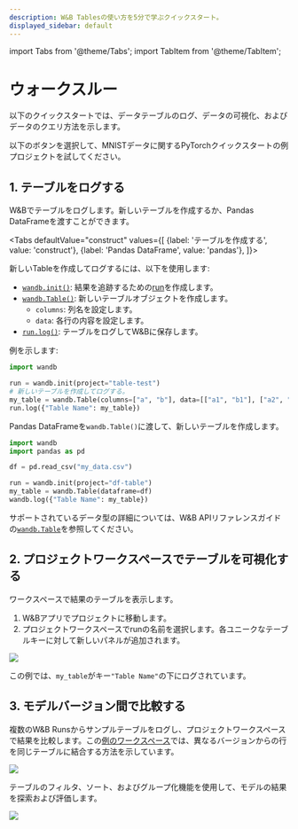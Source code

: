 ```yaml
---
description: W&B Tablesの使い方を5分で学ぶクイックスタート。
displayed_sidebar: default
---
```

import Tabs from '@theme/Tabs';
import TabItem from '@theme/TabItem';

# ウォークスルー

以下のクイックスタートでは、データテーブルのログ、データの可視化、およびデータのクエリ方法を示します。

以下のボタンを選択して、MNISTデータに関するPyTorchクイックスタートの例プロジェクトを試してください。

## 1. テーブルをログする
W&Bでテーブルをログします。新しいテーブルを作成するか、Pandas DataFrameを渡すことができます。

<Tabs
  defaultValue="construct"
  values={[
    {label: 'テーブルを作成する', value: 'construct'},
    {label: 'Pandas DataFrame', value: 'pandas'},
  ]}>
  <TabItem value="construct">

新しいTableを作成してログするには、以下を使用します:
- [`wandb.init()`](../../ref/python/init.md): 結果を追跡するための[run](../runs/intro.md)を作成します。
- [`wandb.Table()`](../../ref/python/data-types/table.md): 新しいテーブルオブジェクトを作成します。
  - `columns`: 列名を設定します。
  - `data`: 各行の内容を設定します。
- [`run.log()`](../../ref/python/log.md): テーブルをログしてW&Bに保存します。

例を示します:
```python
import wandb

run = wandb.init(project="table-test")
# 新しいテーブルを作成してログする。
my_table = wandb.Table(columns=["a", "b"], data=[["a1", "b1"], ["a2", "b2"]])
run.log({"Table Name": my_table})
```
  </TabItem>
  <TabItem value="pandas">

Pandas DataFrameを`wandb.Table()`に渡して、新しいテーブルを作成します。

```python
import wandb
import pandas as pd

df = pd.read_csv("my_data.csv")

run = wandb.init(project="df-table")
my_table = wandb.Table(dataframe=df)
wandb.log({"Table Name": my_table})
```

サポートされているデータ型の詳細については、W&B APIリファレンスガイドの[`wandb.Table`](../../ref/python/data-types/table.md)を参照してください。

  </TabItem>
</Tabs>

## 2. プロジェクトワークスペースでテーブルを可視化する

ワークスペースで結果のテーブルを表示します。

1. W&Bアプリでプロジェクトに移動します。
2. プロジェクトワークスペースでrunの名前を選択します。各ユニークなテーブルキーに対して新しいパネルが追加されます。

![](/images/data_vis/wandb_demo_logged_sample_table.png)

この例では、`my_table`がキー`"Table Name"`の下にログされています。

## 3. モデルバージョン間で比較する

複数のW&B Runsからサンプルテーブルをログし、プロジェクトワークスペースで結果を比較します。この[例のワークスペース](https://wandb.ai/carey/table-test?workspace=user-carey)では、異なるバージョンからの行を同じテーブルに結合する方法を示しています。

![](/images/data_vis/wandb_demo_toggle_on_and_off_cross_run_comparisons_in_tables.gif)

テーブルのフィルタ、ソート、およびグループ化機能を使用して、モデルの結果を探索および評価します。

![](/images/data_vis/wandb_demo_filter_on_a_table.png)